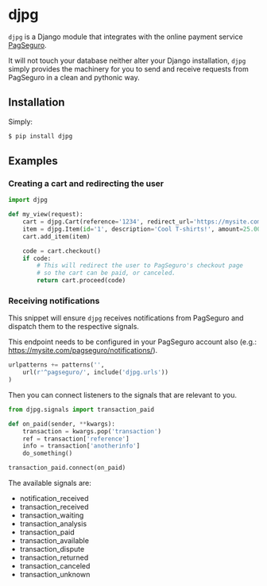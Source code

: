 # djpg

`djpg` is a Django module that integrates with the online payment service [PagSeguro](https://pagseguro.uol.com.br/).

It will not touch your database neither alter your Django installation, `djpg` simply provides the machinery for you to send and receive requests from PagSeguro in a clean and pythonic way.


## Installation

Simply:

```bash
$ pip install djpg
```


## Examples

### Creating a cart and redirecting the user

```python
import djpg

def my_view(request):
	cart = djpg.Cart(reference='1234', redirect_url='https://mysite.com/')
	item = djpg.Item(id='1', description='Cool T-shirts!', amount=25.00, quantity=2)
	cart.add_item(item)

	code = cart.checkout()
	if code:
		# This will redirect the user to PagSeguro's checkout page
		# so the cart can be paid, or canceled.
		return cart.proceed(code)
```

### Receiving notifications

This snippet will ensure `djpg` receives notifications from PagSeguro and dispatch them to the respective signals.

This endpoint needs to be configured in your PagSeguro account also (e.g.: https://mysite.com/pagseguro/notifications/).

```python
urlpatterns += patterns('',
	url(r'^pagseguro/', include('djpg.urls'))
)
```

Then you can connect listeners to the signals that are relevant to you.

```python
from djpg.signals import transaction_paid

def on_paid(sender, **kwargs):
	transaction = kwargs.pop('transaction')
	ref = transaction['reference']
	info = transaction['anotherinfo']
	do_something()

transaction_paid.connect(on_paid)
```

The available signals are:
- notification_received
- transaction_received
- transaction_waiting
- transaction_analysis
- transaction_paid
- transaction_available
- transaction_dispute
- transaction_returned
- transaction_canceled
- transaction_unknown
